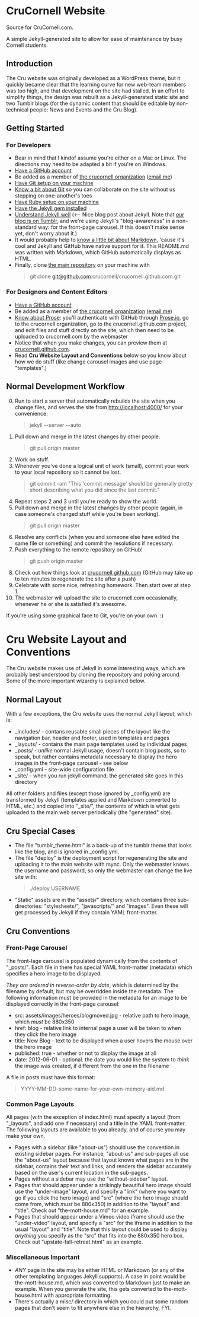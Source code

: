 # CruCornell Website

Source for CruCornell.com.

A simple Jekyll-generated site to allow for ease of maintenance by busy Cornell students.

## Introduction

The Cru website was originally developed as a WordPress theme, but it quickly became clear that the learning curve for new web-team members was too high, and that development on the site had stalled. In an effort to simplify things, the design was rebuilt as a Jekyll-generated static site and two Tumblr blogs (for the dynamic content that should be editable by non-technical people: News and Events and the Cru Blog).

## Getting Started

### For Developers

* Bear in mind that I kindof assume you're either on a Mac or Linux. The directions may need to be adapted a bit if you're on Windows.
* [Have a GitHub account](https://github.com/signup/free)
* Be added as a member of [the crucornell organization](https://github.com/crucornell) ([email me](mailto:webmaster@crucornell.com))
* [Have Git setup on your machine](https://help.github.com/articles/set-up-git)
* [Know a bit about Git](https://github.com/blog/120-new-to-git/) so you can collaborate on the site without us stepping on one-another's toes
* [Have Ruby setup on your machine](http://www.ruby-lang.org/en/downloads/)
* [Have the Jekyll gem installed](https://github.com/mojombo/jekyll/wiki/install)
* [Understand Jekyll well](http://klepas.org/jekyll-a-static-site-generator/) (<-- Nice blog post about Jekyll. Note that [_our_ blog is on Tumblr](http://crucornell.tumblr.com), and we're using Jekyll's "blog-awareness" in a non-standard way: for the front-page carousel. If this doesn't make sense yet, don't worry about it.)
* It would probably help to [know a little bit about Markdown](http://daringfireball.net/projects/markdown/basics/), 'cause it's cool and Jekyll and GitHub have native support for it. This README.md was written with Markdown, which GitHub automatically displays as HTML.
* Finally, clone [the main repository](https://github.com/crucornell/crucornell.github.com) on your machine with
  > git clone git@github.com:crucornell/crucornell.github.com.git

### For Designers and Content Editors

* [Have a GitHub account](https://github.com/signup/free)
* Be added as a member of [the crucornell organization](https://github.com/crucornell) ([email me](mailto:webmaster@crucornell.com))
* [Know about Prose](http://developmentseed.org/blog/2012/june/25/prose-a-content-editor-for-github/): you'll authenticate with GitHub through [Prose.io](http://prose.io]), go to the crucornell organization, go to the crucornell.github.com project, and edit files and stuff directly on the site, which then need to be uploaded to crucornell.com by the webmaster
* Notice that when you make changes, you can preview them at [crucornell.github.com](http://crucornell.github.com).
* Read **Cru Website Layout and Conventions** below so you know about how we do stuff (like change carousel images and use page "templates".)

## Normal Development Workflow

0. Run to start a server that automatically rebuilds the site when you change files, and serves the site from [http://localhost:4000/](http://localhost:4000/) for your convenience:
   > jekyll --server --auto
1. Pull down and merge in the latest changes by other people.
   > git pull origin master
2. Work on stuff.
3. Whenever you've done a logical unit of work (small), commit your work to your local repository so it cannot be lost.
   > git commit -am "This 'commit message' should be generally pretty short describing what you did since the last commit."
4. Repeat steps 2 and 3 until you're ready to show the world.
5. Pull down and merge in the latest changes by other people (again, in case someone's changed stuff while you're been working).
   > git pull origin master
6. Resolve any conflicts (when you and someone else have edited the same file or something) and commit the resolutions if necessary.
7. Push everything to the remote repository on GitHub!
   > git push origin master
8. Check out how things look at [crucornell.github.com](http://crucornell.github.com) (GitHub may take up to ten minutes to regenerate the site after a push) 
9. Celebrate with some nice, refreshing homework. Then start over at step 1.
10. The webmaster will upload the site to crucornell.com occasionally, whenever he or she is satisfied it's awesome.


If you're using some graphical face to Git, you're on your own. :)

# Cru Website Layout and Conventions

The Cru website makes use of Jekyll in some interesting ways, which are probably best understood by cloning the repository and poking around. Some of the more important wizardry is explained below.

## Normal Layout

With a few exceptions, the Cru website uses the normal Jekyll layout, which is:

* _includes/ - contans reusable small pieces of the layout like the navigation bar, header and footer, used in templates and pages
* _layouts/ - contains the main page templates used by individual pages
* _posts/ - *unlike* normal Jekyll usage, doesn't contain blog posts, so to speak, but rather contains metadata necessary to display the hero images in the front-page carousel - see below
* _config.yml - site-wide configuration file
* _site/ - when you run jekyll command, the generated site goes in this directory

All other folders and files (except those ignored by _config.yml) are transformed by Jekyll (templates applied and Markdown converted to HTML, etc.) and copied into "_site/", the contents of which is what gets uploaded to the main web server periodically (the "generated" site).

## Cru Special Cases

* The file "tumblr_theme.html" is a back-up of the tumblr theme that looks like the blog, and is ignored in _config.yml.
* The file "deploy" is the deployment script for regenerating the site and uploading it to the main website with rsync. Only the webmaster knows the username and password, so only the webmaster can change the live site with:
  > ./deploy USERNAME
* "Static" assets are in the "assets/" directory, which contains three sub-directories: "stylesheets/", "javascripts/" and "images". Even these will get processed by Jekyll if they contain YAML front-matter.

## Cru Conventions

### Front-Page Carousel

The front-lage carousel is populated dynamically from the contents of "_posts/". Each file in there has special YAML front-matter (metadata) which specifies a hero image to be displayed.

*They are ordered in reverse-order by date*, which is determined by the filename by default, but may be overridden inside the metadata. The following information must be provided in the metadata for an image to be displayed correctly in the front-page carousel:

* src: assets/images/heroes/blogmoved.jpg - relative path to hero image, which  *must* be 880x350
* href: blog - relative link to internal page a user will be taken to when they click the hero image
* title: New Blog - text to be displayed when a user hovers the mouse over the hero image
* published: true - whether or not to display the image at all
* date: 2012-06-01 - optional. the date you would like the system to *think* the image was created, if different from the one in the filename

A file in posts must have this format:
> YYYY-MM-DD-some-name-for-your-own-memory-aid.md

### Common Page Layouts

All pages (with the exception of index.html) must specify a layout (from "_layouts", and add one if necessary) and a title in the YAML front-matter. The following layouts are available to you already, and of course you may make your own.

* Pages with a sidebar (like "about-us") should use the convention in existing sidebar pages. For instance, "about-us" and sub-pages all use the "about-us" layout because that layout knows what pages are in the sidebar, contains their text and links, and renders the sidebar accurately based on the user's current location in the sub-pages.
* Pages without a sidebar may use the "without-sidebar" layout.
* Pages that should appear under a strikingly beautiful hero image should use the "under-image" layout, and specify a "link" (where you want to go if you click the hero image) and "src" (where the hero image should come from, which *must* be 880x350) in addition to the "layout" and "title". Check out "the-mott-house.md" for an example.
* Pages that should appear under a Vimeo video iframe should use the "under-video" layout, and specify a "src" for the iframe in addition to the usual "layout" and "title". Note that this layout could be used to display *anything* you specify as the "src" that fits into the 880x350 hero box. Check out "upstate-fall-retreat.html" as an example.

### Miscellaneous Important

* *ANY* page in the site may be either HTML or Markdown (or any of the other templating languages Jekyll supports). A case in point would be the-mott-house.md, which was converted to Markdown just to make an example. When you generate the site, this gets converted to the-mott-house.html with appropriate formatting.
* There's actually a misc/ directory in which you could put some random pages that don't seem to fit anywhere else in the hierarchy, FYI.

